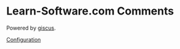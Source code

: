 # Learn-Software.com Comments

Powered by [giscus](https://giscus.app/).

[Configuration](https://hugomods.com/en/blog/2023/05/how-to-configure-giscus/)
